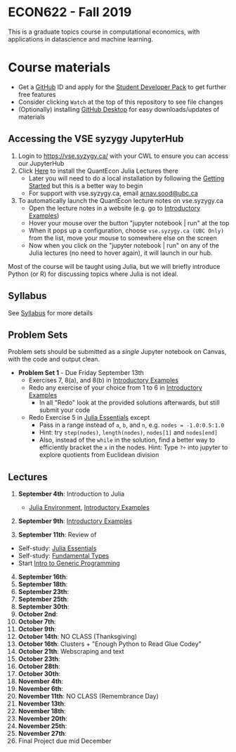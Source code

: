 # ECON622 - Fall 2019
This is a graduate topics course in computational economics, with applications in datascience and machine learning.
# Course materials
- Get a [GitHub](www.github.com) ID and apply for the [Student Developer Pack](https://education.github.com/pack) to get further free features
- Consider clicking `Watch` at the top of this repository to see file changes
- (Optionally)  installing [GitHub Desktop](https://desktop.github.com) for easy downloads/updates of materials

## Accessing the VSE syzygy JupyterHub
1.  Login to https://vse.syzygy.ca/ with your CWL to ensure you can access our JupyterHub
2.  Click [Here](https://vse.syzygy.ca/jupyter/hub/user-redirect/git-pull?repo=https%3A%2F%2Fgithub.com%2FQuantEcon%2Fquantecon-notebooks-julia&urlpath=lab%2Ftree%2Fquantecon-notebooks-julia) to install the QuantEcon Julia Lectures there
    - Later you will need to do a local installation by following the [Getting Started](https://lectures.quantecon.org/jl/getting_started_julia/getting_started.html) but this is a better way to begin
    - For support with vse.syzygy.ca, email arnav.sood@ubc.ca
3. To automatically launch the QuantEcon lecture notes on vse.syzygy.ca
    - Open the lecture notes in a website (e.g. go to  [Introductory Examples](https://lectures.quantecon.org/jl/getting_started_julia/julia_by_example.html))
    - Hover your mouse over the button "jupyter notebook | run" at the top
    - When it pops up a configuration, choose `vse.syzygy.ca (UBC Only)` from the list, move your mouse to somewhere else on the screen
    - Now when you click on the "jupyter notebook | run" on any of the Julia lectures (no need to hover again), it will launch in our hub.

Most of the course will be taught using Julia, but we will briefly introduce Python (or R) for discussing topics where Julia is not ideal.

## Syllabus
See [Syllabus](syllabus.md) for more details


## Problem Sets
Problem sets should be submitted as a *single* Jupyter notebook on Canvas, with the code and output clean.
- **Problem Set 1** - Due Friday September 13th
  - Exercises 7, 8(a), and 8(b) in [Introductory Examples](https://lectures.quantecon.org/jl/getting_started_julia/julia_by_example.html)
  - Redo any exercise of your choice from 1 to 6 in [Introductory Examples](https://lectures.quantecon.org/jl/getting_started_julia/julia_by_example.html)
    - In all "Redo" look at the provided solutions afterwards, but still submit your code
  - Redo Exercise 5 in [Julia Essentials](https://lectures.quantecon.org/jl/getting_started_julia/julia_essentials.html) except
      - Pass in a range instead of `a`, `b`, and `n`, e.g. `nodes = -1.0:0.5:1.0`
      - Hint: try `step(nodes)`, `length(nodes)`, `nodes[1]` and `nodes[end]`
      - Also, instead of the `while` in the solution, find a better way to efficiently bracket the `x` in the nodes.  Hint: Type `?÷` into jupyter to explore quotients from Euclidean division

<!-- 
- **Problem Set 2:**
    - Redo Exercise 5 in in  [Julia Essentials](https://lectures.quantecon.org/jl/getting_started_julia/julia_essentials.html).  But pass in a range and use the a much more efficient approach than the `while`
    - Exercises 2 and 3 in [Fundamental Types](https://lectures.quantecon.org/jl/getting_started_julia/fundamental_types.html)
    - Redo Exercise 1 in [Fundamental Types](https://lectures.quantecon.org/jl/getting_started_julia/fundamental_types.html) using a fixed point function?  Check number of iterations.
    - Unlike the first assignment, we will start grading this on "style" and "reproducibility" rather than just on whether you get the correct numbers ou
    - For problem set Another approach to the overlay of histograms:  try `stephist` and `stephist!` instead of `histogram`  What about T = 150.   histogram(data, alpha = 0.5) then histogram!(moredata, alpha = 0.2) )/ stephist! or stephist
- **Problem Set 3:**
    - Problems 1 to 6 in [Introduction to Types](https://lectures.quantecon.org/jl/getting_started_julia/introduction_to_types.html) 
    - Add something on Generic Programming as well?    
- ** Problem Set 4:** 
-  version_control.ipynb lecture, do exercises 1a, 1b, 1c, 2a, and 2b
In the (updated) testing.ipynb lecture, do exercise 1
    - For all of these, please prepare a ipynb notebook or something similar with links to the various PRs or screenshots with some evidence that you executed the steps.  No need to do much about the formatting
    - The easiest is certainly if you do all of this with public github repos, and then you can just provide links to the "evidence"
    - One more comment on this:  For the PRs, make sure to look at the style of the underlying code or text.  For example, if no punctuation is used anywhere in a document, then that is the style used.  Making style suggestions as PRs is not the best approach.
-->

## Lectures
1. **September 4th**: Introduction to Julia
    - [Julia Environment](https://lectures.quantecon.org/jl/getting_started_julia/julia_environment.html), [Introductory Examples](https://lectures.quantecon.org/jl/getting_started_julia/julia_by_example.html)

2. **September 9th**: [Introductory Examples](https://lectures.quantecon.org/jl/getting_started_julia/julia_by_example.html)
3. **September 11th**: Review of 
-  Self-study: [Julia Essentials](https://lectures.quantecon.org/jl/getting_started_julia/julia_essentials.html)
-  Self-study: [Fundamental Types](https://lectures.quantecon.org/jl/getting_started_julia/fundamental_types.html)
-  Start [Intro to Generic Programming](https://lectures.quantecon.org/jl/getting_started_julia/introduction_to_types.html)
4. **September 16th**:
5. **September 18th**:
6. **September 23th**:
7. **September 25th**:
8.  **September 30th**:
9.  **October 2nd**:
10. **October 7th**:
11. **October 9th**:
12. **October 14th**: NO CLASS (Thanksgiving)
13. **October 16th**: Clusters + "Enough Python to Read Glue Codey"
14. **October 21th**: Webscraping and text
15. **October 23th**:
16. **October 28th**:
17. **October 30th**:
18. **November 4th**:
19. **November 6th**:
20. **November 11th**: NO CLASS (Remembrance Day)
21. **November 13th**:
22. **November 18th**:
23. **November 20th**:
24. **November 25th**:
25. **November 27th**: 
26. Final Project due mid December

